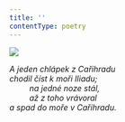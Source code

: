 ```yaml
---
title: ''
contentType: poetry
---
```


<section>

![](../Images/059.jpg)

_A jeden chlápek z Cařihradu  
chodil číst k moři Iliadu;  
         na jedné noze stál,  
         až z toho vrávoral  
a spad do moře v Cařihradu._

</section>

